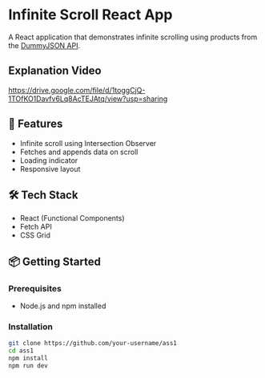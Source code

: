 # Infinite Scroll React App

A React application that demonstrates infinite scrolling using products from the [DummyJSON API](https://dummyjson.com/products).

## Explanation  Video
https://drive.google.com/file/d/1toggCjQ-1TOfKO1Davfv6Lq8AcTEJAtq/view?usp=sharing

## 🚀 Features

- Infinite scroll using Intersection Observer
- Fetches and appends data on scroll
- Loading indicator
- Responsive layout

## 🛠️ Tech Stack

- React (Functional Components)
- Fetch API
- CSS Grid

## 📦 Getting Started

### Prerequisites

- Node.js and npm installed

### Installation

```bash
git clone https://github.com/your-username/ass1
cd ass1
npm install
npm run dev
